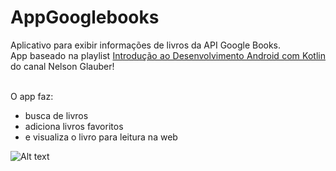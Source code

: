 # AppGooglebooks
<p align="justify">
Aplicativo para exibir informações de livros da API Google Books.
<br>App baseado na playlist <a target="_blank" href='https://youtube.com/playlist?list=PLk7CjQD6o8xy5LQWI3O2_AIR8uHLC3Ufv'>Introdução ao Desenvolvimento Android com Kotlin</a> do canal Nelson Glauber!
  
<br>O app faz:
<ul>
<li>busca de livros</li>
<li>adiciona livros favoritos</li>
<li>e visualiza o livro para leitura na web</li>
</ul>

![Alt text](https://github.com/jkalebe/jkalebe.github.io/blob/master/src/assets/AppBookLivros.gif?raw=true)
</p>
